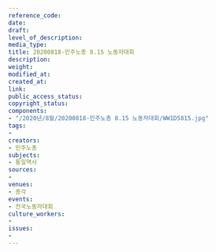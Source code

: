 ```yaml
---
reference_code: 
date: 
draft: 
level_of_description: 
media_type: 
title: 20200818-민주노총 8.15 노동자대회
description: 
weight: 
modified_at: 
created_at: 
link: 
public_access_status: 
copyright_status: 
components:
- "/2020년/8월/20200818-민주노총 8.15 노동자대회/WW1D5815.jpg"
tags:
- 
creators:
- 민주노총
subjects:
- 통일역사
sources:
- 
venues:
- 종각
events:
- 전국노동자대회
culture_workers:
- 
issues:
- 
---
```

